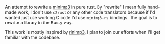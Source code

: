 An attempt to rewrite a [minimp3](https://github.com/lieff/minimp3) in pure rust. By "rewrite" I mean fully hand-made work, I don't use `c2rust` or any other code translators because if I'd wanted just use working C code I'd use `minimp3-rs` bindings. The goal is to rewrite a library in the Rusty way.   

This work is mostly inspired by 
[rinimp3](https://github.com/icefoxen/rinimp3), I plan to join our efforts when I'll get familiar with the codebase.
